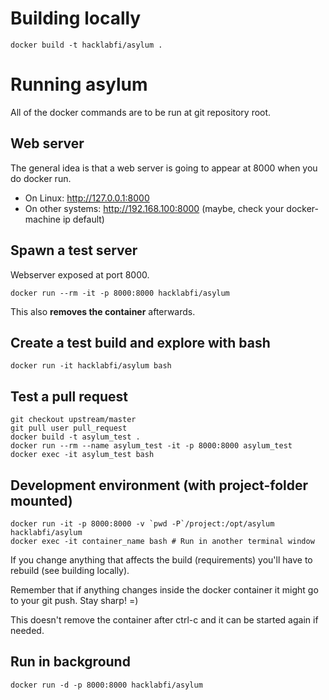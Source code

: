 # Building locally

    docker build -t hacklabfi/asylum .

# Running asylum

All of the docker commands are to be run at git repository root.

## Web server

The general idea is that a web server is going to appear at 8000 when you do docker run.

- On Linux: http://127.0.0.1:8000
- On other systems: http://192.168.100:8000 (maybe, check your docker-machine ip default)

## Spawn a test server

Webserver exposed at port 8000.

    docker run --rm -it -p 8000:8000 hacklabfi/asylum

This also **removes the container** afterwards.

## Create a test build and explore with bash

    docker run -it hacklabfi/asylum bash

## Test a pull request

    git checkout upstream/master
    git pull user pull_request
    docker build -t asylum_test .
    docker run --rm --name asylum_test -it -p 8000:8000 asylum_test
    docker exec -it asylum_test bash

## Development environment (with project-folder mounted)

    docker run -it -p 8000:8000 -v `pwd -P`/project:/opt/asylum hacklabfi/asylum
    docker exec -it container_name bash # Run in another terminal window

If you change anything that affects the build (requirements) you'll have to rebuild (see building locally).

Remember that if anything changes inside the docker container it might go to your git push.
Stay sharp! =)

This doesn't remove the container after ctrl-c and it can be started again if needed.

## Run in background

    docker run -d -p 8000:8000 hacklabfi/asylum
